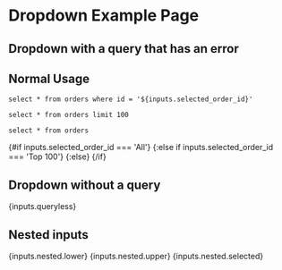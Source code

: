 # Dropdown Example Page

## Dropdown with a query that has an error

<Dropdown title="Dropdown with an Error" value="order_id" data="named_reviews" where="nps_score > 7 and their name is Bob" name="selected_order_id">
    <DropdownOption value="All" />
    <DropdownOption value="Top 100" />
</Dropdown>

## Normal Usage

```full_selected_order
select * from orders where id = '${inputs.selected_order_id}'
```

```top_100_orders
select * from orders limit 100
```

```orders
select * from orders
```

<BigValue data={inputs} value=selected_order_id />

{#if inputs.selected_order_id === 'All'}
    <DataTable data={orders} />
{:else if inputs.selected_order_id === 'Top 100'}
    <DataTable data={top_100_orders} />
{:else}
    <DataTable data={full_selected_order} />
{/if}

<Dropdown title="Selected Order ID" label="first_name || ' ' || last_name" value="order_id" data="named_reviews" where="nps_score > 7" order="first_name" name="selected_order_id">
    <DropdownOption value="All" />
    <DropdownOption value="Top 100" />
</Dropdown>

## Dropdown without a query

<Dropdown title=Queryless name=queryless>
	<DropdownOption value="Option number one" />
	<DropdownOption value="Option number two" />
	<DropdownOption valueLabel="Option number three" value="I'm different!" />
</Dropdown>

{inputs.queryless}

## Nested inputs

<CustomInput name="nested" />

{inputs.nested.lower} {inputs.nested.upper} {inputs.nested.selected}
